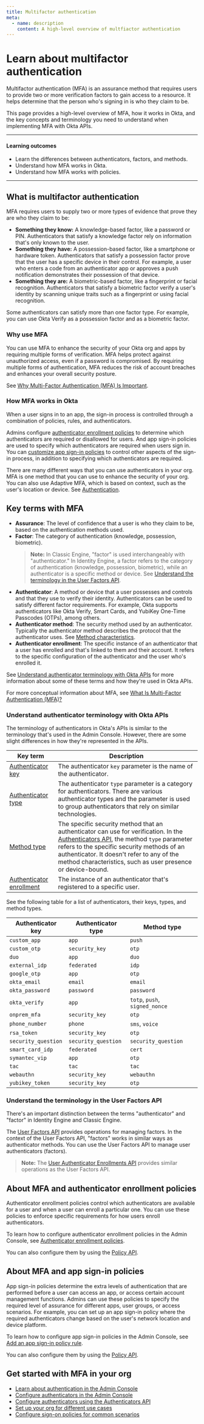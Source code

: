 ```yaml
---
title: Multifactor authentication
meta:
  - name: description
    content: A high-level overview of multfiactor authentication
---
```


# Learn about multifactor authentication

<ApiLifecycle access="ie" />

Multifactor authentication (MFA) is an assurance method that requires users to provide two or more verification factors to gain access to a resource. It helps determine that the person who's signing in is who they claim to be.

This page provides a high-level overview of MFA, how it works in Okta, and the key concepts and terminology you need to understand when implementing MFA with Okta APIs.

---

#### Learning outcomes

* Learn the differences between authenticators, factors, and methods.
* Understand how MFA works in Okta.
* Understand how MFA works with policies.

---

## What is multifactor authentication

MFA requires users to supply two or more types of evidence that prove they are who they claim to be:

* **Something they know:** A knowledge-based factor, like a password or PIN. Authenticators that satisfy a knowledge factor rely on information that's only known to the user.
* **Something they have:** A possession-based factor, like a smartphone or hardware token. Authenticators that satisfy a possession factor prove that the user has a specific device in their control. For example, a user who enters a code from an authenticator app or approves a push notification demonstrates their possession of that device.
* **Something they are:** A biometric-based factor, like a fingerprint or facial recognition. Authenticators that satisfy a biometric factor verify a user's identity by scanning unique traits such as a fingerprint or using facial recognition.

Some authenticators can satisfy more than one factor type. For example, you can use Okta Verify as a possession factor and as a biometric factor.

### Why use MFA

You can use MFA to enhance the security of your Okta org and apps by requiring multiple forms of verification. MFA helps protect against unauthorized access, even if a password is compromised. By requiring multiple forms of authentication, MFA reduces the risk of account breaches and enhances your overall security posture.

See [Why Multi-Factor Authentication (MFA) Is Important](https://www.okta.com/identity-101/why-mfa-is-everywhere/).

### How MFA works in Okta

When a user signs in to an app, the sign-in process is controlled through a combination of policies, rules, and authenticators.

Admins configure [authenticator enrollment policies](#about-mfa-and-authenticator-enrollment-policies) to determine which authenticators are required or disallowed for users. And app sign-in policies are used to specify which authenticators are required when users sign in. You can [customize app sign-in policies](#about-mfa-and-app-sign-in-policies) to control other aspects of the sign-in process, in addition to specifying which authenticators are required.

There are many different ways that you can use authenticators in your org. MFA is one method that you can use to enhance the security of your org. You can also use Adaptive MFA, which is based on context, such as the user's location or device. See [Authentication](https://help.okta.com/okta_help.htm?type=oie&id=ext_Security).

## Key terms with MFA

* **Assurance**: The level of confidence that a user is who they claim to be, based on the authentication methods used.
* **Factor**: The category of authentication (knowledge, possession, biometric).
   > **Note:** In Classic Engine, "factor" is used interchangeably with "authenticator." In Identity Engine, a factor refers to the category of authentication (knowledge, possession, biometric), while an authenticator is a specific method or device. See [Understand the terminology in the User Factors API](#understand-the-terminology-in-the-user-factors-api).
* **Authenticator**: A method or device that a user possesses and controls and that they use to verify their identity. Authenticators can be used to satisfy different factor requirements. For example, Okta supports authenticators like Okta Verify, Smart Cards, and YubiKey One-Time Passcodes (OTPs), among others.
* **Authenticator method**: The security method used by an authenticator. Typically the authenticator method describes the protocol that the authenticator uses. See [Method characteristics](https://help.okta.com/okta_help.htm?type=oie&id=ext-about-authenticators).
* **Authenticator enrollment**: The specific instance of an authenticator that a user has enrolled and that's linked to them and their account. It refers to the specific configuration of the authenticator and the user who's enrolled it.

See [Understand authenticator terminology with Okta APIs](#understand-authenticator-terminology-with-okta-apis) for more information about some of these terms and how they're used in Okta APIs.

For more conceptual information about MFA, see [What Is Multi-Factor Authentication (MFA)?](https://www.okta.com/blog/2021/08/multi-factor-authentication-mfa/)

### Understand authenticator terminology with Okta APIs

The terminology of authenticators in Okta's APIs is similar to the terminology that's used in the Admin Console. However, there are some slight differences in how they're represented in the APIs.

| Key term                  | Description  |
|---------------------------|--------------|
| [Authenticator key](https://developer.okta.com/docs/api/openapi/okta-management/management/tag/Authenticator/#tag/Authenticator/operation/listAuthenticators!c=200&path=0/key&t=response) | The authenticator `key` parameter is the name of the authenticator. |
| [Authenticator type](https://developer.okta.com/docs/api/openapi/okta-management/management/tag/Authenticator/#tag/Authenticator/operation/listAuthenticators!c=200&path=0/type&t=response) | The authenticator `type` parameter is a category for authenticators. There are various authenticator types and the parameter is used to group authenticators that rely on similar technologies. |
| [Method type](https://developer.okta.com/docs/api/openapi/okta-management/management/tag/Authenticator/#tag/Authenticator/operation/listAuthenticatorMethods!c=200&path=13/type&t=response) | The specific security method that an authenticator can use for verification. In the [Authenticators API](https://developer.okta.com/docs/api/openapi/okta-management/management/tag/Authenticator/), the method `type` parameter refers to the specific security methods of an authenticator. It doesn't refer to any of the method characteristics, such as user presence or device-bound. |
| [Authenticator enrollment](https://developer.okta.com/docs/api/openapi/okta-management/management/tag/UserAuthenticatorEnrollments/) | The instance of an authenticator that's registered to a specific user. |

See the following table for a list of authenticators, their keys, types, and method types.

| Authenticator key   | Authenticator type      | Method type             |
|---------------------|-------------------------|-------------------------|
| `custom_app`        | `app`                   | `push`                  |
| `custom_otp`        | `security_key`          | `otp`                   |
| `duo`               | `app`                   | `duo`                   |
| `external_idp`      | `federated`             | `idp`                   |
| `google_otp`        | `app`                   | `otp`                   |
| `okta_email`        | `email`                 | `email`                 |
| `okta_password`     | `password`              | `password`              |
| `okta_verify`       | `app`                   | `totp`, `push`, `signed_nonce` |
| `onprem_mfa`        | `security_key`            | `otp`                      |
| `phone_number`     | `phone`                   | `sms`, `voice`            |
| `rsa_token`        | `security_key`            | `otp`                      |
| `security_question` | `security_question`       | `security_question`       |
| `smart_card_idp`   | `federated`               | `cert`                    |
| `symantec_vip`     | `app`                     | `otp`                      |
| `tac`               | `tac`                    | `tac`                      |
| `webauthn`         | `security_key`            | `webauthn`                |
| `yubikey_token`    | `security_key`            | `otp`                      |

### Understand the terminology in the User Factors API

There's an important distinction between the terms "authenticator" and "factor" in Identity Engine and Classic Engine.

The [User Factors API](https://developer.okta.com/docs/api/openapi/okta-management/management/tag/UserFactor/) provides operations for managing factors. In the context of the User Factors API, "factors" works in similar ways as authenticator methods. You can use the User Factors API to manage user authenticators (factors).

> **Note:** The [User Authenticator Enrollments API](https://developer.okta.com/docs/api/openapi/okta-management/management/tag/UserAuthenticatorEnrollments/) provides similar operations as the User Factors API.

## About MFA and authenticator enrollment policies

Authenticator enrollment policies control which authenticators are available for a user and when a user can enroll a particular one. You can use these policies to enforce specific requirements for how users enroll authenticators.

To learn how to configure authenticator enrollment policies in the Admin Console, see [Authenticator enrollment policies](https://help.okta.com/okta_help.htm?type=oie&id=ext-create-mfa-policy).

You can also configure them by using the [Policy API](https://developer.okta.com/docs/api/openapi/okta-management/management/tag/Policy/).

## About MFA and app sign-in policies

App sign-in policies determine the extra levels of authentication that are performed before a user can access an app, or access certain account management functions. Admins can use these policies to specify the required level of assurance for different apps, user groups, or access scenarios. For example, you can set up an app sign-in policy where the required authenticators change based on the user's network location and device platform.

To learn how to configure app sign-in policies in the Admin Console, see [Add an app sign-in policy rule](https://help.okta.com/okta_help.htm?type=oie&id=ext-create-auth-policy).

You can also configure them by using the [Policy API](https://developer.okta.com/docs/api/openapi/okta-management/management/tag/Policy/).

## Get started with MFA in your org

* [Learn about authentication in the Admin Console](https://help.okta.com/okta_help.htm?type=oie&id=ext_Security_at_Okta)
* [Configure authenticators in the Admin Console](hhttps://help.okta.com/okta_help.htm?type=oie&id=ext-about-authenticators)
* [Configure authenticators using the Authenticators API](https://developer.okta.com/docs/api/openapi/okta-management/management/tag/Authenticator/)
* [Set up your org for different use cases](/docs/guides/set-up-org/main/#set-up-your-okta-org-for-your-use-cases)
* [Configure sign-on policies for common scenarios](/docs/guides/configure-signon-policy/main/#configure-sign-on-policies-for-common-scenarios)
